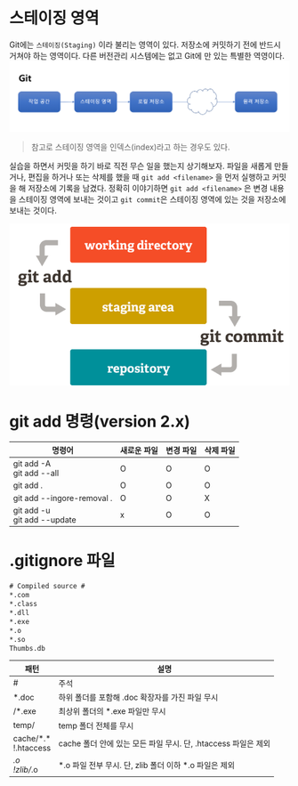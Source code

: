 # 스테이징 영역
Git에는 ```스테이징(Staging)``` 이라 불리는 영역이 있다. 저장소에 커밋하기 전에 반드시 거쳐야 하는 영역이다.  다른 버전관리 시스템에는 없고 Git에 만 있는 특별한 역영이다.
<img src="images/git-repo.png">

>  참고로 스테이징 영역을 인덱스(index)라고 하는 경우도 있다.

실습을 하면서 커밋을 하기 바로 직전 무슨 일을 했는지 상기해보자. 파일을 새롭게 만들거나, 편집을 하거나 또는 삭제를 했을 때 ```git add <filename>``` 을 먼저 실행하고 커밋을 해 저장소에 기록을 남겼다. 정확히 이야기하면 ```git add <filename>``` 은 변경 내용을 스테이징 영역에 보내는 것이고 ```git commit```은 스테이징 영역에 있는 것을 저장소에 보내는 것이다.

<img src="images/git-add-commit.png">

# git add 명령(version 2.x)
명령어 | 새로운 파일 | 변경 파일 | 삭제 파일
--- | --- | --- | ---
git add -A<br>git add --all  | O | O | O
git add . | O | O | O
git add --ingore-removal . | O | O | X
git add -u<br> git add --update | x | O | O


# .gitignore 파일
```gitignore
# Compiled source #
*.com
*.class
*.dll
*.exe
*.o
*.so
Thumbs.db
```

패턴 | 설명
--- | ---
\# | 주석
*.doc | 하위 폴더를 포함해 .doc 확장자를 가진 파일 무시
/*.exe | 최상위 폴더의 *.exe 파일만 무시
temp/ | temp 폴더 전체를 무시
cache/\*.\* <br>!.htaccess | cache 폴더 안에 있는 모든 파일 무시. 단, .htaccess 파일은 제외
*.o <br>!zlib/*.o | *.o 파일 전부 무시. 단, zlib 폴더 이하 *.o 파일은 제외
